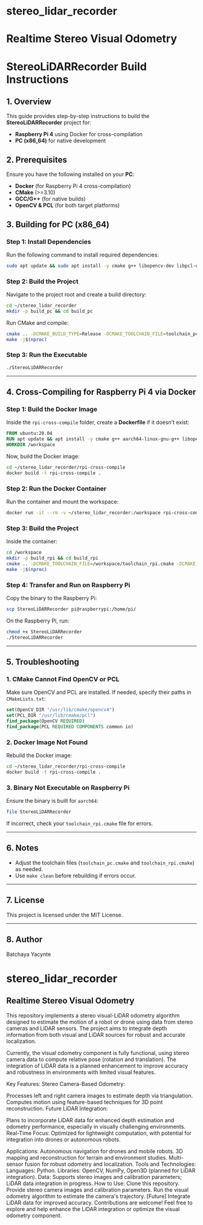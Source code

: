 # stereo_lidar_recorder
# Realtime Stereo Visual Odometry
# StereoLiDARRecorder Build Instructions

## 1. Overview
This guide provides step-by-step instructions to build the **StereoLiDARRecorder** project for:
- **Raspberry Pi 4** using Docker for cross-compilation
- **PC (x86_64)** for native development

## 2. Prerequisites
Ensure you have the following installed on your **PC**:
- **Docker** (for Raspberry Pi 4 cross-compilation)
- **CMake** (>=3.10)
- **GCC/G++** (for native builds)
- **OpenCV & PCL** (for both target platforms)

## 3. Building for PC (x86_64)

### **Step 1: Install Dependencies**
Run the following command to install required dependencies:

```bash
sudo apt update && sudo apt install -y cmake g++ libopencv-dev libpcl-dev
```

### **Step 2: Build the Project**
Navigate to the project root and create a build directory:

```bash
cd ~/stereo_lidar_recorder
mkdir -p build_pc && cd build_pc
```

Run CMake and compile:

```bash
cmake .. -DCMAKE_BUILD_TYPE=Release -DCMAKE_TOOLCHAIN_FILE=toolchain_pc.cmake
make -j$(nproc)
```

### **Step 3: Run the Executable**

```bash
./StereoLiDARRecorder
```

---

## 4. Cross-Compiling for Raspberry Pi 4 via Docker

### **Step 1: Build the Docker Image**
Inside the `rpi-cross-compile` folder, create a **Dockerfile** if it doesn’t exist:

```dockerfile
FROM ubuntu:20.04
RUN apt update && apt install -y cmake g++ aarch64-linux-gnu-g++ libopencv-dev libpcl-dev
WORKDIR /workspace
```

Now, build the Docker image:

```bash
cd ~/stereo_lidar_recorder/rpi-cross-compile
docker build -t rpi-cross-compile .
```

### **Step 2: Run the Docker Container**
Run the container and mount the workspace:

```bash
docker run -it --rm -v ~/stereo_lidar_recorder:/workspace rpi-cross-compile
```

### **Step 3: Build the Project**
Inside the container:

```bash
cd /workspace
mkdir -p build_rpi && cd build_rpi
cmake .. -DCMAKE_TOOLCHAIN_FILE=/workspace/toolchain_rpi.cmake -DCMAKE_BUILD_TYPE=Release
make -j$(nproc)
```

### **Step 4: Transfer and Run on Raspberry Pi**
Copy the binary to the Raspberry Pi:

```bash
scp StereoLiDARRecorder pi@raspberrypi:/home/pi/
```

On the Raspberry Pi, run:

```bash
chmod +x StereoLiDARRecorder
./StereoLiDARRecorder
```

---

## 5. Troubleshooting
### **1. CMake Cannot Find OpenCV or PCL**
Make sure OpenCV and PCL are installed. If needed, specify their paths in `CMakeLists.txt`:

```cmake
set(OpenCV_DIR "/usr/lib/cmake/opencv4")
set(PCL_DIR "/usr/lib/cmake/pcl")
find_package(OpenCV REQUIRED)
find_package(PCL REQUIRED COMPONENTS common io)
```

### **2. Docker Image Not Found**
Rebuild the Docker image:

```bash
cd ~/stereo_lidar_recorder/rpi-cross-compile
docker build -t rpi-cross-compile .
```

### **3. Binary Not Executable on Raspberry Pi**
Ensure the binary is built for `aarch64`:

```bash
file StereoLiDARRecorder
```

If incorrect, check your `toolchain_rpi.cmake` file for errors.

---

## 6. Notes
- Adjust the toolchain files (`toolchain_pc.cmake` and `toolchain_rpi.cmake`) as needed.
- Use `make clean` before rebuilding if errors occur.

---

## 7. License
This project is licensed under the MIT License.

---

## 8. Author
Batchaya Yacynte

# stereo_lidar_recorder
## Realtime Stereo Visual Odometry
This repository implements a stereo visual-LiDAR odometry algorithm designed to estimate the motion of a robot or drone using data from stereo cameras and LiDAR sensors. The project aims to integrate depth information from both visual and LiDAR sources for robust and accurate localization.

Currently, the visual odometry component is fully functional, using stereo camera data to compute relative pose (rotation and translation). The integration of LiDAR data is a planned enhancement to improve accuracy and robustness in environments with limited visual features.

Key Features:
Stereo Camera-Based Odometry:

Processes left and right camera images to estimate depth via triangulation.
Computes motion using feature-based techniques for 3D point reconstruction.
Future LiDAR Integration:

Plans to incorporate LiDAR data for enhanced depth estimation and odometry performance, especially in visually challenging environments.
Real-Time Focus: Optimized for lightweight computation, with potential for integration into drones or autonomous robots.

Applications:
Autonomous navigation for drones and mobile robots.
3D mapping and reconstruction for terrain and environment studies.
Multi-sensor fusion for robust odometry and localization.
Tools and Technologies:
Languages: Python.
Libraries: OpenCV, NumPy, Open3D (planned for LiDAR integration).
Data: Supports stereo images and calibration parameters; LiDAR data integration in progress.
How to Use:
Clone this repository.
Provide stereo camera images and calibration parameters.
Run the visual odometry algorithm to estimate the camera's trajectory.
[Future] Integrate LiDAR data for improved accuracy.
Contributions are welcome! Feel free to explore and help enhance the LiDAR integration or optimize the visual odometry component.
